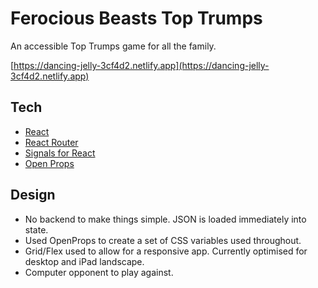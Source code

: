 # Ferocious Beasts Top Trumps 

An accessible Top Trumps game for all the family.

[https://dancing-jelly-3cf4d2.netlify.app](https://dancing-jelly-3cf4d2.netlify.app)

## Tech

- [React](react.dev/)
- [React Router](https://reactrouter.com/)
- [Signals for React](https://www.npmjs.com/package/@preact/signals-react)
- [Open Props](open-props.style/)

## Design

- No backend to make things simple. JSON is loaded immediately into state.
- Used OpenProps to create a set of CSS variables used throughout.
- Grid/Flex used to allow for a responsive app. Currently optimised for desktop and iPad landscape.
- Computer opponent to play against.
